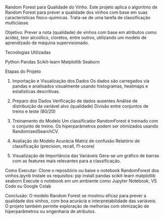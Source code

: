 Random Forest para Qualidade do Vinho.
Este projeto aplica o algoritmo de Random Forest para prever a qualidade dos vinhos com base em suas características físico-químicas. Trata-se de uma tarefa de classificação multiclasse.

Objetivo:
Prever a nota (qualidade) de vinhos com base em atributos como acidez, teor alcoólico, cloretos, entre outros, utilizando um modelo de aprendizado de máquina supervisionado.

Tecnologias Utilizadas

Python
Pandas
Scikit-learn
Matplotlib
Seaborn

Etapas do Projeto
1. Importação e Visualização dos Dados
Os dados são carregados via pandas e analisados visualmente usando histogramas, heatmaps e estatísticas descritivas.

2. Preparo dos Dados
Verificação de dados ausentes
Análise de distribuição da variável alvo (qualidade)
Divisão entre conjuntos de treino e teste (80/20)

3. Treinamento do Modelo
Um classificador RandomForest é treinado com o conjunto de treino. Os hiperparâmetros podem ser otimizados usando RandomizedSearchCV.

4. Avaliação do Modelo
Acurácia
Matriz de confusão
Relatório de classificação (precision, recall, f1-score)

5. Visualização de Importância das Variáveis
Gera-se um gráfico de barras com as features mais relevantes para a classificação.

Como Executar: 
Clone o repositório ou baixe o notebook RandomForest dos vinhos.ipynb
Instale os requisitos:
pip install pandas scikit-learn matplotlib seaborn
Execute o notebook em um ambiente como Jupyter Notebook, VS Code ou Google Colab

Conclusão: 
O modelo Random Forest se mostrou eficaz para prever a qualidade dos vinhos, com boa acurácia e interpretabilidade das variáveis. O projeto também permite exploração de melhorias com otimização de hiperparâmetros ou engenharia de atributos.


